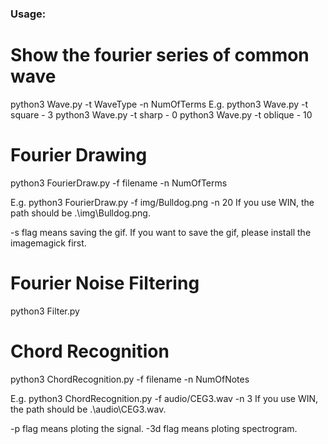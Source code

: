 ### Usage:

# Show the fourier series of common wave

python3 Wave.py -t WaveType -n NumOfTerms
E.g. 
python3 Wave.py -t square - 3
python3 Wave.py -t sharp  - 0
python3 Wave.py -t oblique - 10

# Fourier Drawing

python3 FourierDraw.py -f filename -n NumOfTerms 

E.g. python3 FourierDraw.py -f img/Bulldog.png -n 20 
If you use WIN, the path should be .\img\Bulldog.png.

-s flag means saving the gif. If you want to save the gif, please install the imagemagick first.

# Fourier Noise Filtering

python3 Filter.py

# Chord Recognition
python3 ChordRecognition.py -f filename -n NumOfNotes

E.g. python3 ChordRecognition.py -f audio/CEG3.wav -n 3
If you use WIN, the path should be .\audio\CEG3.wav.

-p flag means ploting the signal.
-3d flag means ploting spectrogram.